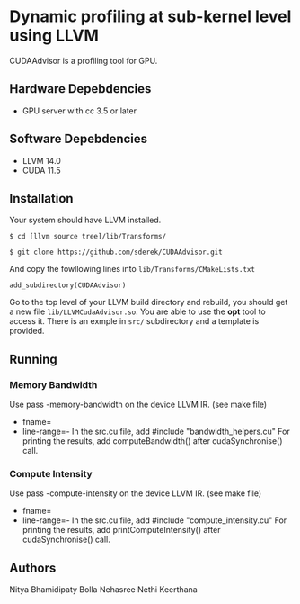 # Dynamic profiling at sub-kernel level using LLVM

CUDAAdvisor is a profiling tool for GPU.

## Hardware Depebdencies
  - GPU server with cc 3.5 or later
 
## Software Depebdencies
  - LLVM 14.0 
  - CUDA 11.5 

## Installation
Your system should have LLVM installed.

`$ cd [llvm source tree]/lib/Transforms/`

`$ git clone https://github.com/sderek/CUDAAdvisor.git`

And copy the fowllowing lines into `lib/Transforms/CMakeLists.txt`

`add_subdirectory(CUDAAdvisor)`

Go to the top level of your LLVM build directory and rebuild, you should get a new file `lib/LLVMCudaAdvisor.so`. You are able to use the **opt** tool to access it. There is an exmple in `src/` subdirectory and a template is provided.

## Running
### Memory Bandwidth
Use pass -memory-bandwidth on the device LLVM IR. (see make file)
  - fname=<kernel-name>
  - line-range=<start>-<end>
In the src.cu file, add #include "bandwidth_helpers.cu"
For printing the results, add computeBandwidth() after cudaSynchronise() call.
### Compute Intensity
Use pass -compute-intensity  on the device LLVM IR. (see make file)
  - fname=<kernel-name>
  - line-range=<start>-<end>
In the src.cu file, add #include "compute_intensity.cu"
For printing the results, add printComputeIntensity() after cudaSynchronise() call.


## Authors
Nitya Bhamidipaty 
Bolla Nehasree
Nethi Keerthana
